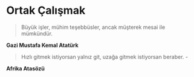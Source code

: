 # Ortak Çalışmak

> Büyük işler, mühim teşebbüsler, ancak müşterek mesai ile mümkündür.

**Gazi Mustafa Kemal Atatürk**

> Hızlı gitmek istiyorsan yalnız git, uzağa gitmek istiyorsan beraber. -

**Afrika Atasözü**




